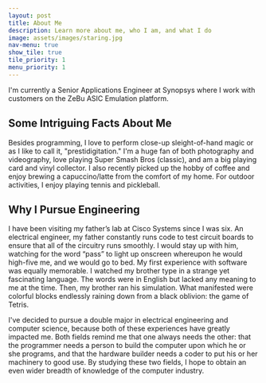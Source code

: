 ```yaml
---
layout: post
title: About Me
description: Learn more about me, who I am, and what I do
image: assets/images/staring.jpg
nav-menu: true
show_tile: true
tile_priority: 1
menu_priority: 1
---
```


I'm currently a Senior Applications Engineer at Synopsys where I work with customers on the ZeBu ASIC Emulation platform.

## Some Intriguing Facts About Me

Besides programming, I love to perform close-up sleight-of-hand magic or as I like to call it, "prestidigitation." I'm a huge fan of both photography and videography, love playing Super Smash Bros (classic), and am a big playing card and vinyl collector. I also recently picked up the hobby of coffee and enjoy brewing a capuccino/latte from the comfort of my home. For outdoor activities, I enjoy playing tennis and pickleball.

## Why I Pursue Engineering

I have been visiting my father’s lab at Cisco Systems since I was six. An electrical engineer, my father constantly runs code to test circuit boards to ensure that all of the circuitry runs smoothly. I would stay up with him, watching for the word “pass” to light up onscreen whereupon he would high-five me, and we would go to bed. My first experience with software was equally memorable. I watched my brother type in a strange yet fascinating language. The words were in English but lacked any meaning to me at the time. Then, my brother ran his simulation. What manifested were colorful blocks endlessly raining down from a black oblivion: the game of Tetris.

I've decided to pursue a double major in electrical engineering and computer science, because both of these experiences have greatly impacted me. Both fields remind me that one always needs the other: that the programmer needs a person to build the computer upon which he or she programs, and that the hardware builder needs a coder to put his or her machinery to good use. By studying these two fields, I hope to obtain an even wider breadth of knowledge of the computer industry.
